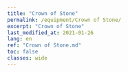 ```yaml
---
title: "Crown of Stone"
permalink: /equipment/Crown of Stone/
excerpt: "Crown of Stone"
last_modified_at: 2021-01-26
lang: en
ref: "Crown of Stone.md"
toc: false
classes: wide
---
```


